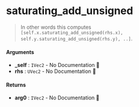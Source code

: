 # saturating\_add\_unsigned

>  In other words this computes `[self.x.saturating_add_unsigned(rhs.x), self.y.saturating_add_unsigned(rhs.y), ..]`.

#### Arguments

- **\_self** : `IVec2` \- No Documentation 🚧
- **rhs** : `UVec2` \- No Documentation 🚧

#### Returns

- **arg0** : `IVec2` \- No Documentation 🚧